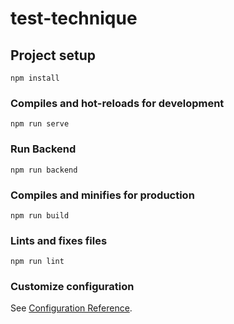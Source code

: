 # test-technique

## Project setup
```
npm install
```

### Compiles and hot-reloads for development
```
npm run serve
```

### Run Backend
```
npm run backend
```

### Compiles and minifies for production
```
npm run build
```

### Lints and fixes files
```
npm run lint
```

### Customize configuration
See [Configuration Reference](https://cli.vuejs.org/config/).
